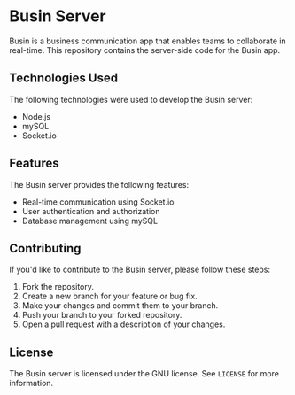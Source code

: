 # Busin Server

Busin is a business communication app that enables teams to collaborate in real-time. This repository contains the server-side code for the Busin app.

## Technologies Used

The following technologies were used to develop the Busin server:

- Node.js
- mySQL
- Socket.io

## Features

The Busin server provides the following features:

- Real-time communication using Socket.io
- User authentication and authorization
- Database management using mySQL

## Contributing

If you'd like to contribute to the Busin server, please follow these steps:

1. Fork the repository.
2. Create a new branch for your feature or bug fix.
3. Make your changes and commit them to your branch.
4. Push your branch to your forked repository.
5. Open a pull request with a description of your changes.

## License

The Busin server is licensed under the GNU license. See `LICENSE` for more information.

